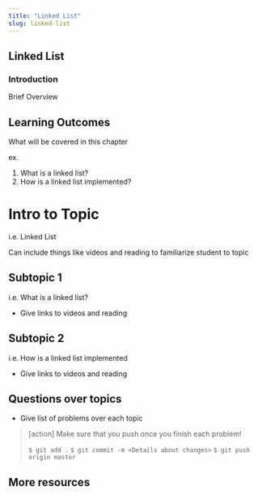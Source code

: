 ```yaml
---
title: "Linked List"
slug: linked-list
---
```


## Linked List

### Introduction

Brief Overview

## Learning Outcomes
What will be covered in this chapter

ex.
1. What is a linked list?
1. How is a linked list implemented?

# Intro to Topic

i.e. Linked List

Can include things like videos and reading to familiarize student to topic

## Subtopic 1

i.e. What is a linked list?

- Give links to videos and reading


## Subtopic 2

i.e. How is a linked list implemented

- Give links to videos and reading


## Questions over topics

- Give list of problems over each topic

>[action]
>Make sure that you push once you finish each problem!
>
>```$ git add .```
>```$ git commit -m <Details about changes>```
>```$ git push origin master```

## More resources
